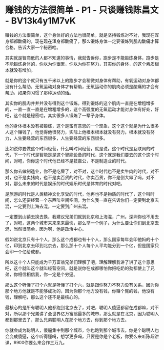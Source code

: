 # 赚钱的方法很简单 - P1 - 只谈赚钱陈昌文 - BV13k4y1M7vK

赚钱的方法很简单，这个身体好的方法也很简单，就是坚持锻炼对不对，我现在浑身都都酸痛的，现在现在浑身都酸痛了，那么锻炼身体一定要锻炼到肌肉酸痛才算合格，告诉大家一个秘密哈。

其实就是智商低的人都不知道的事情，我就告诉你，跑步是不能锻炼身体，跑步是不能锻炼身体的，你以为你很累，你以为你在努力，其实你的身体，的这个素质根本就没有增加。

就是你的这个就只有五千米以上的跑步才会稍微对身体有帮助，有氧运动对身体都没有什么帮助，无氧运动对身体才有帮助，无氧运动你的肌肉必须是酸痛的才会有帮助，如果你习惯了那种运动的话。

其实你的肌肉并并并没有得到这个锻炼，得到锻炼的这个肌肉一直是在增粗增多的，一直一直一直是在增粗增多的，这个高强度的无氧运动才能对身体有好处，好吧，这个就是秘密哈，其实很多人锻炼了一辈子身体。

他的身体根本没有被锻炼，这个是蛮有意思的一个现象，这个这个就是为什么很多人这个赚钱了，他觉得他很努力，实际上他根本根本就没有努力，根本就没有努力，人生要经营的东西很多，人生要经营的东西很多。

比如说你要做这个时间经营，什么叫时间经营，就是说，这个时代是互联网的时代，下一个时代是智能是是这个智能设备的时代，这个就是我们要去的这个这个时间，对吧，你你这个时代他已经不是技嘉公，不是制造业的时代。

那么你去做制造业，你不是吃屎了，对不对，这个时代也不是卖牛肉的时代，对不对，也不是卖猪肉，也不是卖百货的时代，你卖百货，你不是倒大霉了吗，对不对，那么未来的时代是娱乐的时代娱乐时代是体育的时代对吧。

是旅游的时代是人类精神文化享受的时代，他再也不是物质的时代了，这个叫时间，怎么还要经营一个东西叫空间空间，为什么我一直在告诉你们一定要到北京去混，一定要到上海去混，一定要到广州去混。

一定要到山镇去换去换，我建议兄弟们就到北京和上海混，广州，深圳你也不用去了，对吧，这两个城市来来来来最快，那么举一个例子，为什么要让你们到北京去混，当然很简单，因为啊，他是政治中心。

假如说北京只有十个人，那么这个成都也有十个人，那么国家每年会印他妈的十个亿，印到北京去印到北京去，那么那十个人每个人平均能分到一个亿，但是国家只会印一个亿给成都。

所以这十个人只能成为千万富翁兄弟们理解了吧，理解理解我讲了讲了这个意思吧，这个就叫这个就叫经营空间，就是说你在成都哪怕你把吃奶的劲都使上了兄弟，你相信相信我，你一定是个穷逼。

那么这个听懂了打个六就是听懂了打个六，就是跟你努力不努力没有关系，因为你那个地方他就是不能够成功的，因为你那个地方没有钱，你赚个屁的钱，他没有钱，理解吧，那么这个还不是最核心的。

最核心的是所有聪明人他都跑到北京去了，对吧，聪明人傻逼都留在成都嘛，对不对，所以那个兄弟讲了全世界亿万富翁最多的城市，那么就是在北京，因为聪明人都到那里去了，那么兄弟聪明人在那个地方去，你到那个地方去。

你就会成为聪明人，傻逼集中到那个城市，你也跑到那个城市去，你是个聪明人也会变成傻逼，这个听得懂吗，想学更多吗，只要是你是个老板，你要么来听陈超讲课，9900你要么来合作三万九。

